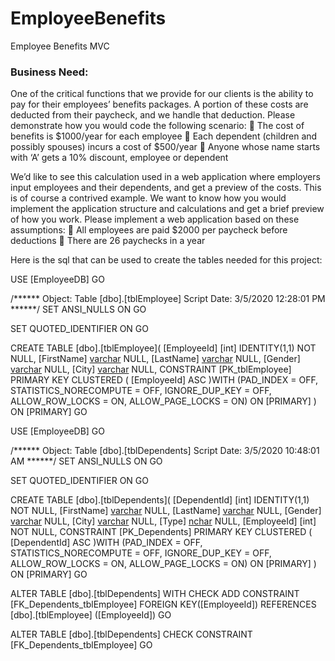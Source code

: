 # EmployeeBenefits
Employee Benefits MVC

<h3>Business Need: </h3>
<p>One of the critical functions that we provide for our clients is the ability to pay for their employees’ benefits packages. A portion of these costs are deducted from their paycheck, and we handle that deduction. Please demonstrate how you would code the following scenario: 
 The cost of benefits is $1000/year for each employee 
 Each dependent (children and possibly spouses) incurs a cost of $500/year 
 Anyone whose name starts with ‘A’ gets a 10% discount, employee or dependent
	</p>
	<p>

We’d like to see this calculation used in a web application where employers input employees and their dependents, and get a preview of the costs. This is of course a contrived example. We want to know how you would implement the application structure and calculations and get a brief preview of how you work. 
Please implement a web application based on these assumptions: 
 All employees are paid $2000 per paycheck before deductions 
 There are 26 paychecks in a year 
</p>
Here is the sql that can be used to create the tables needed for this project:

USE [EmployeeDB]
GO

/****** Object:  Table [dbo].[tblEmployee]    Script Date: 3/5/2020 12:28:01 PM ******/
SET ANSI_NULLS ON
GO

SET QUOTED_IDENTIFIER ON
GO

CREATE TABLE [dbo].[tblEmployee](
	[EmployeeId] [int] IDENTITY(1,1) NOT NULL,
	[FirstName] [varchar](50) NULL,
	[LastName] [varchar](50) NULL,
	[Gender] [varchar](50) NULL,
	[City] [varchar](50) NULL,
 CONSTRAINT [PK_tblEmployee] PRIMARY KEY CLUSTERED 
(
	[EmployeeId] ASC
)WITH (PAD_INDEX = OFF, STATISTICS_NORECOMPUTE = OFF, IGNORE_DUP_KEY = OFF, ALLOW_ROW_LOCKS = ON, ALLOW_PAGE_LOCKS = ON) ON [PRIMARY]
) ON [PRIMARY]
GO


USE [EmployeeDB]
GO

/****** Object:  Table [dbo].[tblDependents]    Script Date: 3/5/2020 10:48:01 AM ******/
SET ANSI_NULLS ON
GO

SET QUOTED_IDENTIFIER ON
GO

CREATE TABLE [dbo].[tblDependents](
	[DependentId] [int] IDENTITY(1,1) NOT NULL,
	[FirstName] [varchar](50) NULL,
	[LastName] [varchar](50) NULL,
	[Gender] [varchar](50) NULL,
	[City] [varchar](50) NULL,
	[Type] [nchar](10) NULL,
	[EmployeeId] [int] NOT NULL,
 CONSTRAINT [PK_Dependents] PRIMARY KEY CLUSTERED 
(
	[DependentId] ASC
)WITH (PAD_INDEX = OFF, STATISTICS_NORECOMPUTE = OFF, IGNORE_DUP_KEY = OFF, ALLOW_ROW_LOCKS = ON, ALLOW_PAGE_LOCKS = ON) ON [PRIMARY]
) ON [PRIMARY]
GO

ALTER TABLE [dbo].[tblDependents]  WITH CHECK ADD  CONSTRAINT [FK_Dependents_tblEmployee] FOREIGN KEY([EmployeeId])
REFERENCES [dbo].[tblEmployee] ([EmployeeId])
GO

ALTER TABLE [dbo].[tblDependents] CHECK CONSTRAINT [FK_Dependents_tblEmployee]
GO


